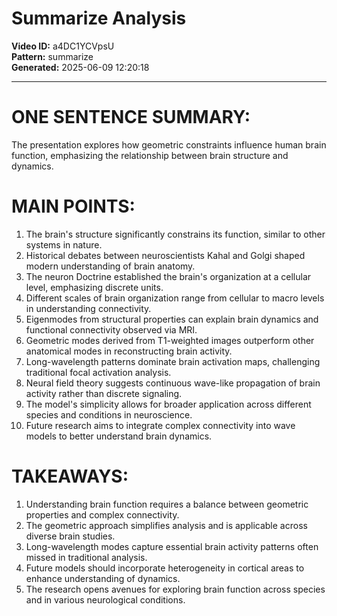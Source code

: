 # Summarize Analysis

**Video ID:** a4DC1YCVpsU  
**Pattern:** summarize  
**Generated:** 2025-06-09 12:20:18  

---

# ONE SENTENCE SUMMARY:
The presentation explores how geometric constraints influence human brain function, emphasizing the relationship between brain structure and dynamics.

# MAIN POINTS:
1. The brain's structure significantly constrains its function, similar to other systems in nature.
2. Historical debates between neuroscientists Kahal and Golgi shaped modern understanding of brain anatomy.
3. The neuron Doctrine established the brain's organization at a cellular level, emphasizing discrete units.
4. Different scales of brain organization range from cellular to macro levels in understanding connectivity.
5. Eigenmodes from structural properties can explain brain dynamics and functional connectivity observed via MRI.
6. Geometric modes derived from T1-weighted images outperform other anatomical modes in reconstructing brain activity.
7. Long-wavelength patterns dominate brain activation maps, challenging traditional focal activation analysis.
8. Neural field theory suggests continuous wave-like propagation of brain activity rather than discrete signaling.
9. The model's simplicity allows for broader application across different species and conditions in neuroscience.
10. Future research aims to integrate complex connectivity into wave models to better understand brain dynamics.

# TAKEAWAYS:
1. Understanding brain function requires a balance between geometric properties and complex connectivity.
2. The geometric approach simplifies analysis and is applicable across diverse brain studies.
3. Long-wavelength modes capture essential brain activity patterns often missed in traditional analysis.
4. Future models should incorporate heterogeneity in cortical areas to enhance understanding of dynamics.
5. The research opens avenues for exploring brain function across species and in various neurological conditions.